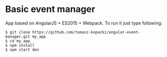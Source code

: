 # Basic event manager

App based on AngularJS + ES2015 + Webpack. To run it just type following:

```shell
$ git clone https://github.com/tomasz-kopacki/angular-event-manager.git my_app
$ cd my_app
$ npm install
$ npm start dev
```